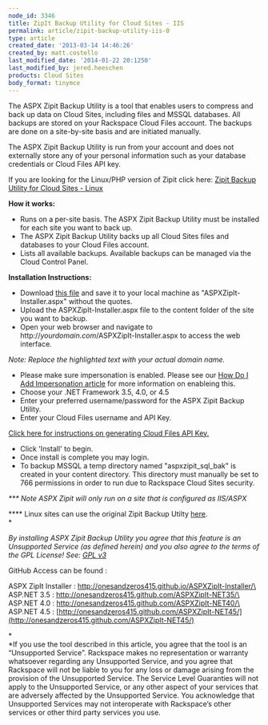 ```yaml
---
node_id: 3346
title: ZipIt Backup Utility for Cloud Sites - IIS
permalink: article/zipit-backup-utility-iis-0
type: article
created_date: '2013-03-14 14:46:26'
created_by: matt.costello
last_modified_date: '2014-01-22 20:1250'
last_modified_by: jered.heeschen
products: Cloud Sites
body_format: tinymce
---
```


 

The ASPX Zipit Backup Utility is a tool that enables users to compress
and back up data on Cloud Sites, including files and MSSQL databases.
All backups are stored on your Rackspace Cloud Files account. The
backups are done on a site-by-site basis and are initiated manually. 

The ASPX Zipit Backup Utility is run from your account and does not
externally store any of your personal information such as your database
credentials or Cloud Files API key.

If you are looking for the Linux/PHP version of Zipit click here: [Zipit
Backup Utility for Cloud Sites - Linux\
](http://zipitbackup.com)

**How it works:**

-   Runs on a per-site basis. The ASPX Zipit Backup Utility must be
    installed for each site you want to back up.
-   The ASPX Zipit Backup Utility backs up all Cloud Sites files and
    databases to your Cloud Files account.
-   Lists all available backups. Available backups can be managed via
    the Cloud Control Panel.

**Installation Instructions:**

-   Download [this
    file](https://raw.github.com/onesandzeros415/ASPXZipIt-Installer/master/ASPXZipIt-Installer/ASPXZipIt-Installer.aspx) and
    save it to your local machine as "ASPXZipIt-Installer.aspx" without
    the quotes.
-   Upload the ASPXZipIt-Installer.aspx file to the content folder of
    the site you want to backup.
-   Open your web browser and navigate to
    http://*yourdomain.com*/ASPXZipIt-Installer.aspx to access the web
    interface.

 *Note: Replace the highlighted text with your actual domain name.*

-   Please make sure impersonation is enabled.  Please see our [How Do I
    Add Impersonation
    article](http://www.rackspace.com/knowledge_center/article/how-do-i-add-impersonation-to-my-aspnet-cloud-site "How Do I Add Impersonation")
    for more information on enableing this.
-   Choose your .NET Framework 3.5, 4.0, or 4.5
-   Enter your preferred username/password for the ASPX Zipit Backup
    Utility.
-   Enter your Cloud Files username and API Key.

[Click here for instructions on generating Cloud Files API
Key.](http://www.rackspace.com/knowledge_center/index.php/Generating_your_API_key)

-   Click 'Install' to begin.
-   Once install is complete you may login.
-   To backup MSSQL a temp directory named "aspxzipit\_sql\_bak" is
    created in your content directory.  This directory must manually be
    set to 766 permissions in order to run due to Rackspace Cloud Sites
    security.

*\*\*\* Note ASPX Zipit will only run on a site that is configured as
IIS/ASPX*

*\*\*\* Linux sites can use the original Zipit Backup Utilty
[here](http://zipitbackup.com).\
*

*By installing ASPX Zipit Backup Utility you agree that this feature is
an Unsupported Service (as defined herein) and you also agree to the
terms of the GPL License! See: [GPL
v3](http://www.gnu.org/licenses/gpl-3.0.en.html)*

GitHub Access can be found :

ASPX ZipIt Installer
: [http://onesandzeros415.github.io/ASPXZipIt-Installer/\
](http://onesandzeros415.github.io/ASPXZipIt-Installer/)ASP.NET 3.5
: [http://onesandzeros415.github.com/ASPXZipIt-NET35/\
](http://onesandzeros415.github.com/ASPXZipIt-NET35/)ASP.NET 4.0
: [http://onesandzeros415.github.com/ASPXZipIt-NET40/\
](http://onesandzeros415.github.com/ASPXZipIt-NET40/)ASP.NET 4.5
: [http://onesandzeros415.github.com/ASPXZipIt-NET45/](http://onesandzeros415.github.com/ASPXZipIt-NET45/)

*\
*If you use the tool described in this article, you agree that the tool
is an &ldquo;Unsupported Service&rdquo;. Rackspace makes no representation or
warranty whatsoever regarding any Unsupported Service, and you agree
that Rackspace will not be liable to you for any loss or damage arising
from the provision of the Unsupported Service.  The Service Level
Guaranties will not apply to the Unsupported Service, or any other
aspect of your services that are adversely affected by the Unsupported
Service.  You acknowledge that Unsupported Services may not interoperate
with Rackspace&rsquo;s other services or other third party services you use. 

